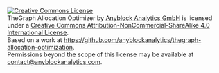 <a rel="license" href="http://creativecommons.org/licenses/by-nc-sa/4.0/"><img alt="Creative Commons License" style="border-width:0" src="https://i.creativecommons.org/l/by-nc-sa/4.0/88x31.png" /></a><br /><span xmlns:dct="http://purl.org/dc/terms/" property="dct:title">TheGraph Allocation Optimizer</span> by <a xmlns:cc="http://creativecommons.org/ns#" href="https://www.anyblockanalytics.com/" property="cc:attributionName" rel="cc:attributionURL">Anyblock Analytics GmbH</a> is licensed under a <a rel="license" href="http://creativecommons.org/licenses/by-nc-sa/4.0/">Creative Commons Attribution-NonCommercial-ShareAlike 4.0 International License</a>.<br />Based on a work at <a xmlns:dct="http://purl.org/dc/terms/" href="https://github.com/anyblockanalytics/thegraph-allocation-optimization" rel="dct:source">https://github.com/anyblockanalytics/thegraph-allocation-optimization</a>.<br />Permissions beyond the scope of this license may be available at <a xmlns:cc="http://creativecommons.org/ns#" href="contact@anyblockanalytics.com" rel="cc:morePermissions">contact@anyblockanalytics.com</a>.
